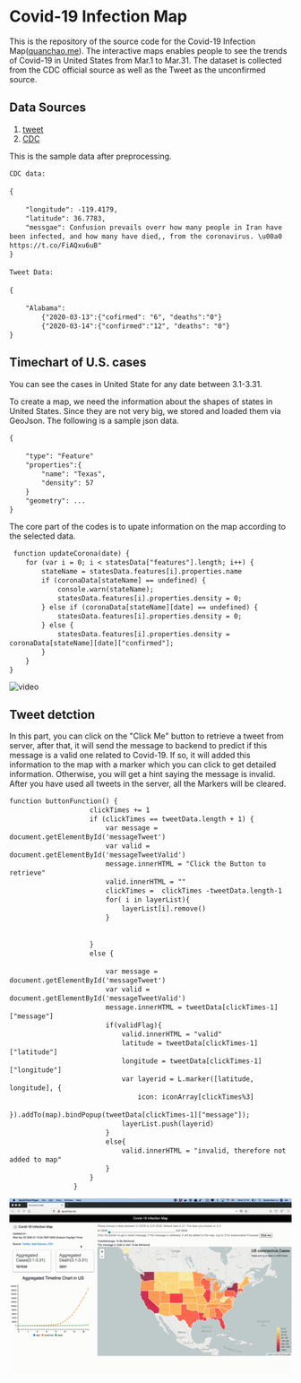 # Covid-19 Infection Map

This is the repository of the source code for the Covid-19 Infection Map([quanchao.me](http://quanchao.me)). The interactive maps enables people to see the trends of Covid-19 in United States from Mar.1 to Mar.31. The dataset is collected from the CDC official source as well as the Tweet as the unconfirmed source.
## Data Sources 
1. [tweet](https://developer.twitter.com/en/docs/tweets/search/api-reference/get-search-tweets)
2.  [CDC](https://www.cdc.gov/)

This is the sample data after preprocessing.

``` 
CDC data:

{

	"longitude": -119.4179,
	"latitude": 36.7783,
	"messgae": Confusion prevails overr how many people in Iran have been infected, and how many have died,, from the coronavirus. \u00a0 https://t.co/FiAQxu6uB"
}

Tweet Data:

{

	"Alabama":
		{"2020-03-13":{"cofirmed": "6", "deaths":"0"}
		{"2020-03-14":{"confirmed":"12", "deaths": "0"}
}

``` 

## Timechart of U.S. cases
You can see the cases in United State for any date between 3.1-3.31. 

To create a map, we need the information about the shapes of states in United States. Since they are not very big, we stored and loaded them via GeoJson. The following is a sample json data.

```
{

	"type": "Feature"
	"properties":{
		"name": "Texas",
		"density": 57
	}
	"geometry": ...
}
```


The core part of the codes is to upate information on the map according to the selected data.
```
 function updateCorona(date) {
    for (var i = 0; i < statesData["features"].length; i++) {
        stateName = statesData.features[i].properties.name
        if (coronaData[stateName] == undefined) {
            console.warn(stateName);
            statesData.features[i].properties.density = 0;
        } else if (coronaData[stateName][date] == undefined) {
            statesData.features[i].properties.density = 0;
        } else {
            statesData.features[i].properties.density = coronaData[stateName][date]["confirmed"];
       	}                    
    }
}
```

![video](image/timetrend.gif)



## Tweet detction
In  this part, you can click on the "Click Me" button to retrieve a tweet from server, after that, it will send the message to backend to predict if this message is a valid one related to Covid-19. If so, it will added this information to the map with a marker which you can click to get detailed information. Otherwise, you will get a hint saying the message is invalid. After you have used all tweets in the server, all the Markers will be cleared.


```
function buttonFunction() {
                    clickTimes += 1
                    if (clickTimes == tweetData.length + 1) {
                        var message = document.getElementById('messageTweet')
                        var valid = document.getElementById('messageTweetValid')
                        message.innerHTML = "Click the Button to retrieve"
                        valid.innerHTML = ""
                        clickTimes =  clickTimes -tweetData.length-1
                        for( i in layerList){
                            layerList[i].remove()
                        }


                    } 
                    else {

                        var message = document.getElementById('messageTweet')
                        var valid = document.getElementById('messageTweetValid')
                        message.innerHTML = tweetData[clickTimes-1]["message"]
                        if(validFlag){
                        	valid.innerHTML = "valid"
                        	latitude = tweetData[clickTimes-1]["latitude"]
                        	longitude = tweetData[clickTimes-1]["longitude"]
                        	var layerid = L.marker([latitude, longitude], {
                            	icon: iconArray[clickTimes%3]
                        	}).addTo(map).bindPopup(tweetData[clickTimes-1]["message"]);
                        	layerList.push(layerid)
                        }
                        else{
                        	valid.innerHTML = "invalid, therefore not added to map"
                        }
                    }
                }
```
![tweet](image/tweet.gif)